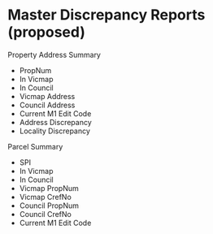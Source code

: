 # Master Discrepancy Reports (proposed)

Property Address Summary
* PropNum
* In Vicmap
* In Council
* Vicmap Address
* Council Address
* Current M1 Edit Code
* Address Discrepancy
* Locality Discrepancy

Parcel Summary
* SPI
* In Vicmap
* In Council
* Vicmap PropNum
* Vicmap CrefNo
* Council PropNum
* Council CrefNo
* Current M1 Edit Code
